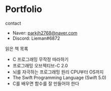 # Portfolio
contact
- Naver: parkjh2768@naver.com
- Discord: Lieman#6872

읽은 책 목록
- C 프로그래밍 무작정 따라하기
- 프로그래밍 오브젝티브-C 2.0
- 뇌를 자극하는 프로그래밍 원리 CPU부터 OS까지
- The Swift Programming Language (Swift 5.0)
- C를 배우면 함수를 잘 만들어야 한다
